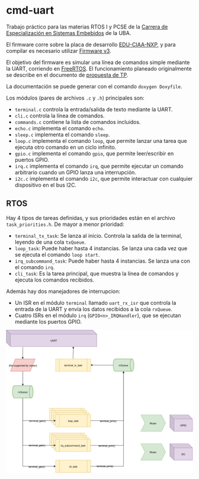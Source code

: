 # cmd-uart

Trabajo práctico para las materias RTOS I y PCSE de la
[Carrera de Especialización en Sistemas Embebidos](http://laboratorios.fi.uba.ar/lse/especializacion.html)
de la UBA.

El firmware corre sobre la placa de desarrollo [EDU-CIAA-NXP](http://www.proyecto-ciaa.com.ar/index_comprar_educiaanxp.html),
y para compilar es necesario utilizar [Firmware v3](https://github.com/epernia/firmware_v3).

El objetivo del firmware es simular una línea de comandos simple mediante la
UART, corriendo en [FreeRTOS](https://www.freertos.org/). El funcionamiento
planeado originalmente se describe en el documento de
[propuesta de TP](https://docs.google.com/document/d/1LrijnJ_BgH8jhwjd66099hUURDXS5GVRP1gTCUJkr28/edit?usp=sharing).

La documentación se puede generar con el comando `doxygen Doxyfile`.

Los módulos (pares de archivos `.c` y `.h`) principales son:

* `terminal.c` controla la entrada/salida de texto mediante la UART.
* `cli.c` controla la línea de comandos.
* `commands.c` contiene la lista de comandos incluidos.
* `echo.c` implementa el comando `echo`.
* `sleep.c` implementa el comando `sleep`.
* `loop.c` implementa el comando `loop`, que permite lanzar una tarea que ejecuta
  otro comando en un ciclo infinito.
* `gpio.c` implementa el comando `gpio`, que permite leer/escribir en puertos
  GPIO.
* `irq.c` implementa el comando `irq`, que permite ejecutar un comando
  arbitrario cuando un GPIO lanza una interrupción.
* `i2c.c` implementa el comando `i2c`, que permite interactuar con cualquier
  dispositivo en el bus I2C.

## RTOS

Hay 4 tipos de tareas definidas, y sus prioridades están en el
archivo `task_priorities.h`. De mayor a menor prioridad:

* `terminal_tx_task`: Se lanza al inicio. Controla la salida de la terminal,
  leyendo de una cola `txQueue`.
* `loop_task`: Puede haber hasta 4 instancias. Se lanza una cada vez
  que se ejecuta el comando `loop start`.
* `irq_subcommand_task`: Puede haber hasta 4 instancias. Se lanza una con el
  comando `irq`.
* `cli_task`: Es la tarea principal, que muestra la línea de comandos y ejecuta
  los comandos recibidos.

Además hay dos manejadores de interrupcion:

* Un ISR en el módulo `terminal` llamado `uart_rx_isr` que controla la
  entrada de la UART y envía los datos recibidos a la cola `rxQueue`.
* Cuatro ISRs en el módulo `irq` (`GPIO<n>_IRQHandler`), que se ejecutan mediante los puertos GPIO.

![Diagrama de componentes RTOS](./rtos.svg)
